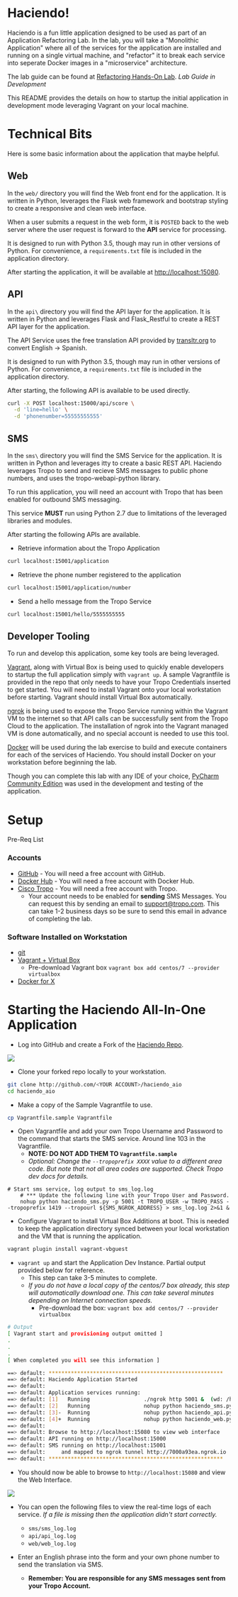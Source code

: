 # Haciendo!

Haciendo is a fun little application designed to be used as part of an Application Refactoring Lab.  In the lab, you will take a "Monolithic Application" where all of the services for the application are installed and running on a single virtual machine, and "refactor" it to break each service into seperate Docker images in a "microservice" architecture.  

The lab guide can be found at [Refactoring Hands-On Lab](). *Lab Guide in Development* 

This README provides the details on how to startup the initial application in development mode leveraging Vagrant on your local machine.  

# Technical Bits

Here is some basic information about the application that maybe helpful.  

## Web

In the `web/` directory you will find the Web front end for the application.  It is written in Python, leverages the Flask web framework and bootstrap styling to create a responsive and clean web interface.  

When a user submits a request in the web form, it is `POSTED` back to the web server where the user request is forward to the **API** service for processing.  

It is designed to run with Python 3.5, though may run in other versions of Python.  For convenience, a `requirements.txt` file is included in the application directory.  

After starting the application, it will be available at [http://localhost:15080](http://localhost:15080).

## API

In the `api\` directory you will find the API layer for the application.  It is written in Python and leverages Flask and Flask_Restful to create a REST API layer for the application.  

The API Service uses the free translation API provided by [transltr.org](http://www.transltr.org) to convert English -> Spanish.

It is designed to run with Python 3.5, though may run in other versions of Python.  For convenience, a `requirements.txt` file is included in the application directory.  

After starting, the following API is available to be used directly.  

```bash
curl -X POST localhost:15000/api/score \
  -d 'line=hello' \
  -d 'phonenumber=55555555555'
```

## SMS

In the `sms\` directory you will find the SMS Service for the application.  It is written in Python and leverages itty to create a basic REST API.  Haciendo leverages Tropo to send and recieve SMS messages to public phone numbers, and uses the tropo-webapi-python library.  

To run this application, you will need an account with Tropo that has been enabled for outbound SMS messaging.  

This service **MUST** run using Python 2.7 due to limitations of the leveraged libraries and modules.  

After starting the following APIs are available.  

* Retrieve information about the Tropo Application

```bash
curl localhost:15001/application
```
* Retrieve the phone number registered to the application 

```bash
curl localhost:15001/application/number
```

* Send a hello message from the Tropo Service

```bash
curl localhost:15001/hello/5555555555
```

## Developer Tooling 

To run and develop this application, some key tools are being leveraged.  

[Vagrant](http://vagrantup.com), along with Virtual Box is being used to quickly enable developers to startup the full application simply with `vagrant up`.  A sample Vagrantfile is provided in the repo that only needs to have your Tropo Credentials inserted to get started.  You will need to install Vagrant onto your local workstation before starting.  Vagrant should install Virtual Box automatically.  

[ngrok](https://ngrok.com/) is being used to expose the Tropo Service running within the Vagrant VM to the internet so that API calls can be successfully sent from the Tropo Cloud to the application.  The installation of ngrok into the Vagrant managed VM is done automatically, and no special account is needed to use this tool.  

[Docker](http://docker.com) will be used during the lab exercise to build and execute containers for each of the services of Haciendo.  You should install Docker on your workstation before beginning the lab.  

Though you can complete this lab with any IDE of your choice, [PyCharm Community Edition](https://www.jetbrains.com/pycharm/download/) was used in the development and testing of the application.  

# Setup 

Pre-Req List

### Accounts

* [GitHub](https://github.com) - You will need a free account with GitHub.  
* [Docker Hub](https://hub.docker.com) - You will need a free account with Docker Hub.
* [Cisco Tropo](https://tropo.com) - You will need a free account with Tropo.  
  * Your account needs to be enabled for **sending** SMS Messages.  You can request this by sending an email to [support@tropo.com](mailto:support@tropo.com).  This can take 1-2 business days so be sure to send this email in advance of completing the lab.  

### Software Installed on Workstation 

* [git](https://git-scm.com/downloads) 
* [Vagrant + Virtual Box](https://www.vagrantup.com/downloads.html)
    * Pre-download Vagrant box `vagrant box add centos/7 --provider virtualbox`
* [Docker for X](https://www.docker.com)


# Starting the Haciendo All-In-One Application 

* Log into GitHub and create a Fork of the [Haciendo Repo](https://github.com/hpreston/haciendo_aio).  

![](README_FILES/fork.jpg)

* Clone your forked repo locally to your workstation.    

```bash 
git clone http://github.com/<YOUR ACCOUNT>/haciendo_aio 
cd haciendo_aio
```

* Make a copy of the Sample Vagrantfile to use.  

```bash
cp Vagrantfile.sample Vagrantfile
```

* Open Vagrantfile and add your own Tropo Username and Password to the command that starts the SMS service.  Around line 103 in the Vagrantfile.  
  * **NOTE: DO NOT ADD THEM TO `Vagrantfile.sample`**
  * *Optional:  Change the `--tropoprefix XXXX` value to a different area code.  But note that not all area codes are supported.  Check Tropo dev docs for details.*

```
# Start sms service, log output to sms_log.log
    # *** Update the following line with your Tropo User and Password.
    nohup python haciendo_sms.py -p 5001 -t TROPO_USER -w TROPO_PASS --tropoprefix 1419 --tropourl ${SMS_NGROK_ADDRESS} > sms_log.log 2>&1 &
```

* Configure Vagrant to install Virtual Box Additions at boot.  This is needed to keep the application directory synced between your local workstation and the VM that is running the application.  

```bash
vagrant plugin install vagrant-vbguest
```

* `vagrant up` and start the Application Dev Instance.  Partial output provided below for reference.  
    * This step can take 3-5 minutes to complete.  
    * *If you do not have a local copy of the centos/7 box already, this step will automatically download one. This can take several minutes depending on Internet connection speeds.*
        * Pre-download the box: `vagrant box add centos/7 --provider virtualbox`  

```bash
# Output
[ Vagrant start and provisioning output omitted ]
.
.
.
[ When completed you will see this information ]

==> default: *******************************************************
==> default: Haciendo Application Started
==> default:  
==> default: Application services running: 
==> default: [1]   Running                 ./ngrok http 5001 &  (wd: /home/vagrant)
==> default: [2]   Running                 nohup python haciendo_sms.py -p 5001 -t TROPO_USER -w TROPO_PASS --tropoprefix 1419 --tropourl ${SMS_NGROK_ADDRESS} > sms_log.log 2>&1 &  (wd: /vagrant/sms)
==> default: [3]-  Running                 nohup python haciendo_api.py -p 5000 -t http://localhost:5001/score > api_log.log 2>&1 &  (wd: /vagrant/api)
==> default: [4]+  Running                 nohup python haciendo_web.py -p 5080 -a http://localhost:5000/api/score > web_log.log 2>&1 &
==> default:  
==> default: Browse to http://localhost:15080 to view web interface
==> default: API running on http://localhost:15000
==> default: SMS running on http://localhost:15001 
==> default:     and mapped to ngrok tunnel http://7000a93ea.ngrok.io
==> default: *******************************************************
```

* You should now be able to browse to `http://localhost:15080` and view the Web Interface.  

![](README_FILES/haciendo_web.jpg)

* You can open the following files to view the real-time logs of each service.  *If a file is missing then the application didn't start correctly.*  
    * `sms/sms_log.log`
    * `api/api_log.log`
    * `web/web_log.log`

* Enter an English phrase into the form and your own phone number to send the translation via SMS.  
    * **Remember: You are responsible for any SMS messages sent from your Tropo Account.**

